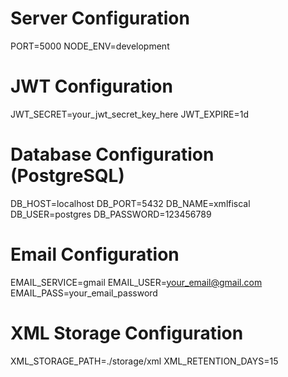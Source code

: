 # Server Configuration
PORT=5000
NODE_ENV=development

# JWT Configuration
JWT_SECRET=your_jwt_secret_key_here
JWT_EXPIRE=1d

# Database Configuration (PostgreSQL)
DB_HOST=localhost
DB_PORT=5432
DB_NAME=xmlfiscal
DB_USER=postgres
DB_PASSWORD=123456789

# Email Configuration
EMAIL_SERVICE=gmail
EMAIL_USER=your_email@gmail.com
EMAIL_PASS=your_email_password

# XML Storage Configuration
XML_STORAGE_PATH=./storage/xml
XML_RETENTION_DAYS=15